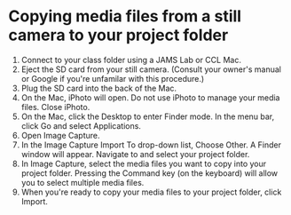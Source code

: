 # Copying media files from a still camera to your project folder

1. Connect to your class folder using a JAMS Lab or CCL Mac.
2. Eject the SD card from your still camera. (Consult your owner's manual or Google if you're unfamilar with this procedure.)
3. Plug the SD card into the back of the Mac. 
5. On the Mac, iPhoto will open. Do not use iPhoto to manage your media files. Close iPhoto.
6. On the Mac, click the Desktop to enter Finder mode. In the menu bar, click Go and select Applications.
7. Open Image Capture.
8. In the Image Capture Import To drop-down list, Choose Other. A Finder window will appear. Navigate to and select your project folder.
9. In Image Capture, select the media files you want to copy into your project folder. Pressing the Command key \(on the keyboard\) will allow you to select multiple media files.
10. When you're ready to copy your media files to your project folder, click Import.
